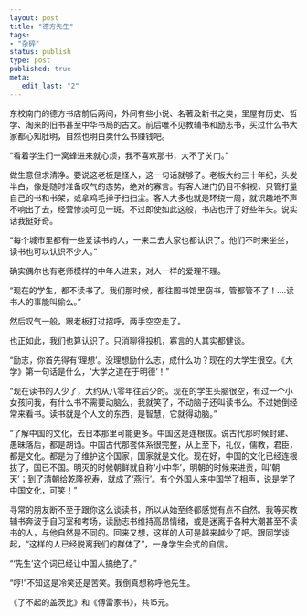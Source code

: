 ```yaml
---
layout: post
title: "德方先生"
tags: 
- "杂碎"
status: publish
type: post
published: true
meta: 
  _edit_last: "2"
---
```


东校南门的德方书店前后两间，外间有些小说、名著及新书之类，里屋有历史、哲学、淘来的旧书甚至中华书局的古文。前后唯不见教辅书和励志书，买过什么书大家都心知肚明，自然也明白卖什么书赚钱吧。

“看着学生们一窝蜂进来就心烦，我不喜欢那书，大不了关门。”

做生意但求清净。要说这老板是怪人，这一句话就够了。老板大约三十年纪，头发半白，像是随时准备叹气的态势，绝对的寡言。有客人进门仍目不斜视，只管打量自己的书和书架，或拿鸡毛掸子扫扫尘。客人大多也就是环绕一周，就识趣地不声不响出了去，经营惨淡可见一斑。不过即使如此这般，书店也开了好些年头。说实话我挺好奇。

“每个城市里都有一些爱读书的人，一来二去大家也都认识了。他们不时来坐坐，读书也可以认识不少人。”

确实偶尔也有老师模样的中年人进来，对人一样的爱理不理。

“现在的学生，都不读书了。我们那时候，都往图书馆里窃书，管都管不了！….读书人的事能叫偷么。”

然后叹气一般，跟老板打过招呼，两手空空走了。

也正如此，我们也算认识了。只消聊得投机，寡言的人其实都健谈。

“励志，你首先得有‘理想’。没理想励什么志，成什么功？现在的大学生很空。《大学》第一句话是什么，‘大学之道在于明德’！”

“现在读书的人少了，大约从八零年往后少的。现在的学生头脑很空，有过一个小女孩问我，有什么书不需要动脑么，我就笑了，不动脑子还叫读书么。不过她倒经常来看书。读书就是个人文的东西，是智慧，它就得动脑。”

“了解中国的文化，去日本那里可能更多。中国这是连根拔。说古代那时候封建、愚昧落后，都是胡诌。中国古代那套体系很完整，从上至下，礼仪，儒教，君臣，都是文化。都是为了维护这个国家，国家就是文化。现在好，中国的文化已经连根拔了，国已不国。明灭的时候朝鲜就自称‘小中华’，明朝的时候来进贡，叫‘朝天’；到了清朝给乾隆祝寿，就成了‘燕行’。有个外国人来中国学了相声，说是学了中国文化，可笑！”

寻常的朋友断不至于跟你这么谈读书，所以从始至终都感觉有点不自然。我等买教辅书奔波于自习室和考场，读励志书维持高昂情绪，或是迷离于各种大潮甚至不读书的人，与他自然是不同的。回来又想，这样的人可是越来越少了吧。跟同学谈起，“这样的人已经脱离我们的群体了”，一身学生会式的自信。

“‘先生’这个词已经让中国人搞绝了。”

“哼!”不知这是冷笑还是苦笑。我倒真想称呼他先生。

《了不起的盖茨比》和《傅雷家书》，共15元。

